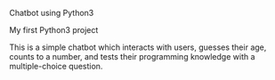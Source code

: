 Chatbot using Python3

My first Python3 project

This is a simple chatbot which interacts with users, guesses their age, counts to a number, and tests their programming knowledge with a multiple-choice question.

